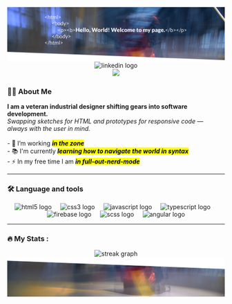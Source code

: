 <!-- HEADER -->

<img align="center" src="header_small_diagonal.png" />

<!-- SOCIAL MEDIA -->

<div align="center">
  <img
    src="https://img.shields.io/static/v1?message=LinkedIn&logo=linkedin&label=&color=0077B5&logoColor=white&labelColor=&style=for-the-badge"
    height="25" alt="linkedin logo" />
</div>

<!-- VISITOR BADGE -->

<div align="center">
  <img src="https://visitor-badge.laobi.icu/badge?page_id=TobiasDreifke.TobiasDreifke&" />
</div>

<!-- ABOUT ME -->
<h3 align="left">👩‍💻 About Me</h3>
<b>I am a veteran industrial designer shifting gears into software development.</b>
<br><i>Swapping sketches for HTML and prototypes for responsive code — always with the user in mind.</i>
<br>
<br>- 🔭 I’m working <i><b><mark>in the zone</mark></b></i>
<br>- 📚 I'm currently <I><b><mark>learning how to navigate the world in syntax</b></mark></i>
<br>- ⚡ In my free time I am <i><b><mark>in full-out-nerd-mode</b></i></mark></p>
<hr>
  
<!-- LANUGAGE AND TOOLS -->

<h3 align="left">🛠 Language and tools</h3>
<div align="center">
  <img src="https://cdn.jsdelivr.net/gh/devicons/devicon/icons/html5/html5-original.svg" height="40" alt="html5 logo" />
  <img width="12" />
  <img src="https://cdn.jsdelivr.net/gh/devicons/devicon/icons/css3/css3-original.svg" height="40" alt="css3 logo" />
  <img width="12" />
  <img src="https://cdn.jsdelivr.net/gh/devicons/devicon/icons/javascript/javascript-original.svg" height="40" alt="javascript logo" />
  <img width="12" />
  <img src="https://cdn.jsdelivr.net/gh/devicons/devicon/icons/typescript/typescript-original.svg" height="40" alt="typescript logo" />
  <img width="12" />
  <img src="https://cdn.jsdelivr.net/gh/devicons/devicon/icons/firebase/firebase-original.svg" height="40" alt="firebase logo" />
  <img width="12" />
  <img src="https://cdn.jsdelivr.net/gh/devicons/devicon/icons/sass/sass-original.svg" height="40" alt="scss logo" />
  <img width="12" />
  <img src="https://cdn.jsdelivr.net/gh/devicons/devicon/icons/angular/angular-original.svg" height="40" alt="angular logo" />
</div>
<hr>

<!-- GITHUB STATS -->

<h3 align="left">🔥 My Stats :</h3>
<div align="center">
  <img
    src="https://streak-stats.demolab.com?user=TobiasDreifke&locale=en&mode=daily&theme=dark&hide_border=false&border_radius=5&order=3"
    width="50%" alt="streak graph" />
</div>

<!-- FOOTER -->

<img align="center" src="footer_small_diagonal.png" />
